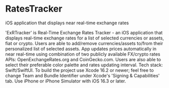 # RatesTracker
iOS application that displays near real-time exchange rates

'ExRTracker' is Real-Time Exchange Rates Tracker - an iOS application that displays real-time exchange rates for a list of selected currencies or assets, fiat or crypto.
Users are able to add/remove currencies/assets to/from their personalized list of selected assets. App updates prices automatically in near real-time using combination of two publicly available FX/crypto rates APIs: OpenExchangeRates.org and CoinGecko.com.
Users are also able to select their preferable color palette and rates updating interval.
Tech stack: Swift/SwiftUI.
To build the project use Xcode 16.2 or newer; feel free to change Team and Bundle Identifier under Xcode's 'Signing & Capabilities' tab. Use iPhone or iPhone Simulator with iOS 16.3 or later. 
